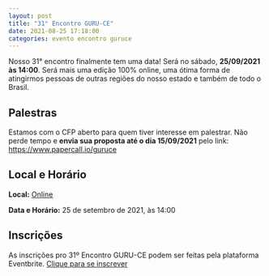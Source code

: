 ```yaml
---
layout: post
title: "31° Encontro GURU-CE"
date: 2021-08-25 17:18:00
categories: evento encontro guruce
---
```


Nosso 31° encontro finalmente tem uma data! Será no sábado, **25/09/2021 às 14:00**. Será mais uma edição 100% online, uma ótima forma de atingirmos pessoas de outras regiões do nosso estado e também de todo o Brasil.

## Palestras

Estamos com o CFP aberto para quem tiver interesse em palestrar. Não perde tempo e **envia sua proposta até o dia 15/09/2021** pelo link: https://www.papercall.io/guruce


## Local e Horário

**Local:**
[Online](https://www.eventbrite.com/e/31o-encontro-do-guru-ce-online-tickets-167797487803)

**Data e Horário:**
25 de setembro de 2021, às 14:00

## Inscrições

As inscrições pro 31º Encontro GURU-CE podem ser feitas pela plataforma Eventbrite. [Clique para se inscrever](https://www.eventbrite.com/e/31o-encontro-do-guru-ce-online-tickets-167797487803)
